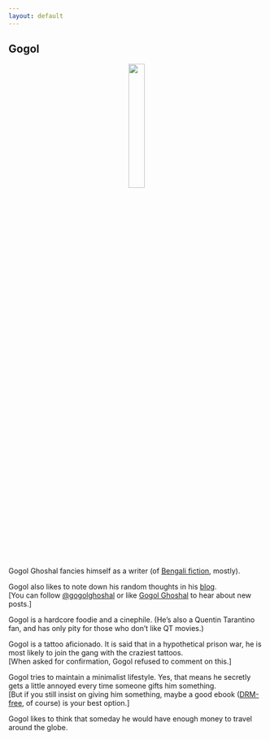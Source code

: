 ```yaml
---
layout: default
---
```


## Gogol

<p align="center">
  <img src="/gogolghoshal/images/GG_foreground.png"
     alt="" 
     width="25%">
</p>

Gogol Ghoshal fancies himself as a writer (of [Bengali fiction](/gogolghoshal/bengali-fiction), mostly).

Gogol also likes to note down his random thoughts in his [blog](/gogolghoshal/archive).  
[You can follow [@gogolghoshal](https://twitter.com/gogolghoshal) or like [Gogol Ghoshal](https://www.facebook.com/GogolGhoshal) to hear about new posts.]

Gogol is a hardcore foodie and a cinephile. (He’s also a Quentin Tarantino fan, and has only pity for those who don’t like QT movies.)

Gogol is a tattoo aficionado. It is said that in a hypothetical prison war, he is most likely to join the gang with the craziest tattoos. <br>
[When asked for confirmation, Gogol refused to comment on this.]

Gogol tries to maintain a minimalist lifestyle.
Yes, that means he secretly gets a little annoyed every time someone gifts him something. <br>
[But if you still insist on giving him something, maybe a good ebook ([DRM-free](http://www.defectivebydesign.org/what_is_drm_digital_restrictions_management), of course) is your best option.]

Gogol likes to think that someday he would have enough money to travel around the globe. <br><br>


